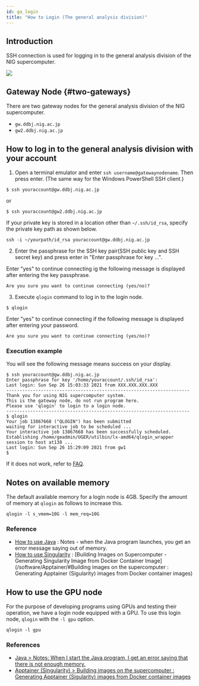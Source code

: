 ```yaml
---
id: ga_login
title: "How to Login (The general analysis division)"
---
```



## Introduction

SSH connection is used for logging in to the general analysis division of the NIG supercomputer. 

![](pg_login_1.png)


## Gateway Node {#two-gateways}

There are two gateway nodes for the general analysis division of the NIG supercomputer.

- `gw.ddbj.nig.ac.jp`
- `gw2.ddbj.nig.ac.jp`



##  How to log in to the general analysis division with your account

1. Open a terminal emulator and enter `ssh username@gatewaynodename`. Then press enter. (The same way for the Windows PowerShell SSH client.)

```
$ ssh youraccount@gw.ddbj.nig.ac.jp
```

or

```
$ ssh youraccount@gw2.ddbj.nig.ac.jp
```

If your private key is stored in a location other than `~/.ssh/id_rsa`, specify the private key path as shown below.

```
ssh -i ~/yourpath/id_rsa youraccount@gw.ddbj.nig.ac.jp
```

2. Enter the passphrase for the SSH key pair(SSH public key and SSH secret key) and press enter in "Enter passphrase for key ...".

Enter "yes" to continue connecting ig the following message is displayed after entering the key passphrase.

```
Are you sure you want to continue connecting (yes/no)?
```

3.  Execute `qlogin` command to log in to the login node.

```
$ qlogin
```

Enter "yes" to continue connecting if the following message is displayed after entering your password.

```
Are you sure you want to continue connecting (yes/no)?
```


### Execution example

You will see the following message means success on your display.

```
$ ssh youraccount@gw.ddbj.nig.ac.jp
Enter passphrase for key '/home/youraccount/.ssh/id_rsa': 
Last login: Sun Sep 26 15:03:33 2021 from XXX.XXX.XXX.XXX
---------------------------------------------------------------------
Thank you for using NIG supercomputer system.
This is the gateway node, do not run program here.
Please use 'qlogin' to login to a login node.
---------------------------------------------------------------------
$ qlogin
Your job 13867668 ("QLOGIN") has been submitted
waiting for interactive job to be scheduled ...
Your interactive job 13867668 has been successfully scheduled.
Establishing /home/geadmin/UGER/utilbin/lx-amd64/qlogin_wrapper session to host at138 ...
Last login: Sun Sep 26 15:29:09 2021 from gw1
$ 
```

If it does not work, refer to [FAQ](/faq/faq_login_general).


## Notes on available memory

The default available memory for a login node is 4GB.
Specify the amount of memory at `qlogin` as follows to increase this.

```
qlogin -l s_vmem=10G -l mem_req=10G
```

### Reference

- [How to use Java](/software/java) : Notes - when the Java program launches, you get an error message saying out of memory.
- [How to use Singularity](/software/Apptainer/) : [Building Images on Supercomputer - Generating Singularity Image from Docker Container Image](/software/Apptainer/#Building images on the supercomputer : Generating Apptainer (Sigularity) images from Docker container images)


## How to use the GPU node


For the purpose of developing programs using GPUs and testing their operation, we have a login node equipped with a GPU.
To use this login node, `qlogin` with the `-l gpu` option.

```
qlogin -l gpu
```

### References

- [Java > Notes: When I start the Java program, I get an error saying that there is not enough memory.](/software/java/#when-i-start-the-java-program-i-get-an-error-saying-that-there-is-not-enough-memory)
- [Apptainer (Singularity) > Building images on the supercomputer : Generating Apptainer (Sigularity) images from Docker container images](/software/Apptainer/#building-images-on-the-supercomputer--generating-apptainer-sigularity-images-from-docker-container-images)

